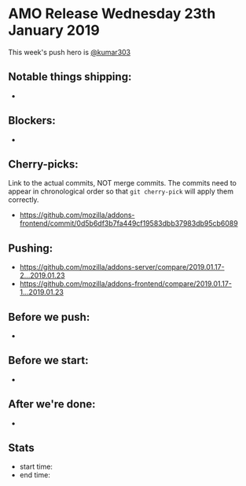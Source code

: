# AMO Release Wednesday 23th January 2019

This week's push hero is [@kumar303](https://github.com/kumar303)

## Notable things shipping:

*

## Blockers:

*

## Cherry-picks:

Link to the actual commits, NOT merge commits. The commits need to appear
in chronological order so that `git cherry-pick` will apply them correctly.

* https://github.com/mozilla/addons-frontend/commit/0d5b6df3b7fa449cf19583dbb37983db95cb6089

## Pushing:

* https://github.com/mozilla/addons-server/compare/2019.01.17-2...2019.01.23
* https://github.com/mozilla/addons-frontend/compare/2019.01.17-1...2019.01.23


## Before we push:

*

## Before we start:

*

## After we're done:

* 

## Stats

* start time:
* end time:
